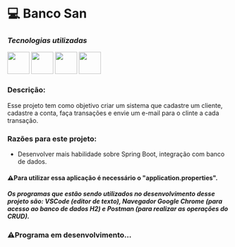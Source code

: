 # 💻 Banco San

### ***Tecnologias utilizadas***

<img src="https://cdn.jsdelivr.net/gh/devicons/devicon/icons/java/java-original-wordmark.svg" height="50px"></img>
<img src="https://cdn.jsdelivr.net/gh/devicons/devicon/icons/spring/spring-original.svg" height="50px"></img>
<img src="https://cdn.jsdelivr.net/gh/devicons/devicon/icons/html5/html5-original-wordmark.svg" height="50px"></img>
<img src="https://cdn.jsdelivr.net/gh/devicons/devicon/icons/css3/css3-original-wordmark.svg" height="50px"></img>


### Descrição:
Esse projeto tem como objetivo criar um sistema que cadastre um cliente, cadastre a conta, faça transações e envie um e-mail para o clinte a cada transação.

### **Razões para este projeto:**

- Desenvolver mais habilidade sobre Spring Boot, integração com banco de dados.


#### ⚠Para utilizar essa aplicação é necessário o "application.properties".

##### Os programas que estão sendo utilizados no desenvolvimento desse projeto são: VSCode ***(editor de texto)***, Navegador Google Chrome ***(para acesso ao banco de dados H2)*** e Postman ***(para realizar as operações do CRUD)***. 

### ⚠Programa em desenvolvimento...
